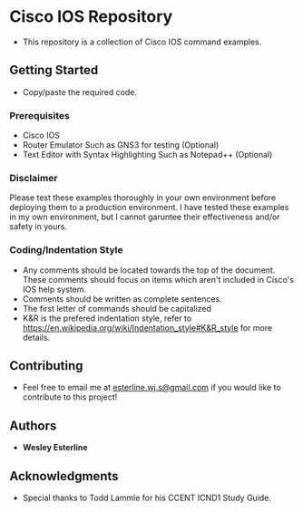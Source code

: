 # Cisco IOS Repository

* This repository is a collection of Cisco IOS command examples.

## Getting Started

* Copy/paste the required code.

### Prerequisites

* Cisco IOS
* Router Emulator Such as GNS3 for testing (Optional)
* Text Editor with Syntax Highlighting Such as Notepad++ (Optional)

### Disclaimer
Please test these examples thoroughly in your own environment before deploying them to a production environment. I have tested these examples in my own environment, but I cannot garuntee their effectiveness and/or safety in yours.

### Coding/Indentation Style

* Any comments should be located towards the top of the document. These comments should focus on items which aren't included in Cisco's IOS help system.
* Comments should be written as complete sentences.
* The first letter of commands should be capitalized
* K&R is the prefered indentation style, refer to https://en.wikipedia.org/wiki/Indentation_style#K&R_style for more details.

## Contributing

* Feel free to email me at esterline.wj.s@gmail.com if you would like to contribute to this project!

## Authors

* **Wesley Esterline**

## Acknowledgments

* Special thanks to Todd Lammle for his CCENT ICND1 Study Guide.
